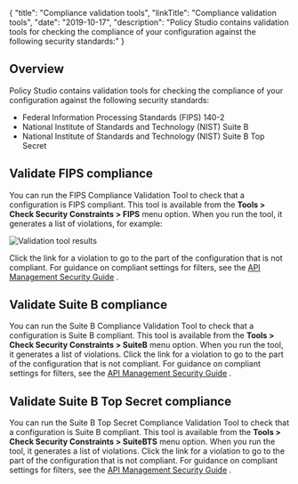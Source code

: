 {
"title": "Compliance validation tools",
"linkTitle": "Compliance validation tools",
"date": "2019-10-17",
"description": "Policy Studio contains validation tools for checking the compliance of your configuration against the following security standards:"
}
﻿
<div id="p_general_validation_tools_over">

Overview
--------

Policy Studio contains validation tools for checking the compliance of your configuration against the following security standards:

-   Federal Information Processing Standards (FIPS) 140-2
-   National Institute of Standards and Technology (NIST) Suite B
-   National Institute of Standards and Technology (NIST) Suite B Top Secret

</div>

<div id="p_general_validation_tools_fips">

Validate FIPS compliance
------------------------

You can run the FIPS Compliance Validation Tool to check that a configuration is FIPS compliant. This tool is available from the **Tools > Check Security Constraints > FIPS**
menu option. When you run the tool, it generates a list of violations, for example:

![Validation tool results](/Images/docbook/images/general/validation_tool.png)

Click the link for a violation to go to the part of the configuration that is not compliant. For guidance on compliant settings for filters, see the
[API Management Security Guide](/bundle/APIGateway_77_SecurityGuide_allOS_en_HTML5)
.

</div>

<div id="p_general_validation_tools_suiteb">

Validate Suite B compliance
---------------------------

You can run the Suite B Compliance Validation Tool to check that a configuration is Suite B compliant. This tool is available from the **Tools > Check Security Constraints > SuiteB**
menu option. When you run the tool, it generates a list of violations. Click the link for a violation to go to the part of the configuration that is not compliant. For guidance on compliant settings for filters, see the
[API Management Security Guide](/bundle/APIGateway_77_SecurityGuide_allOS_en_HTML5)
.

</div>

<div id="p_general_validation_tools_suitebts">

Validate Suite B Top Secret compliance
--------------------------------------

You can run the Suite B Top Secret Compliance Validation Tool to check that a configuration is Suite B compliant. This tool is available from the **Tools > Check Security Constraints > SuiteBTS**
menu option. When you run the tool, it generates a list of violations. Click the link for a violation to go to the part of the configuration that is not compliant. For guidance on compliant settings for filters, see the
[API Management Security Guide](/bundle/APIGateway_77_SecurityGuide_allOS_en_HTML5)
.

</div>
